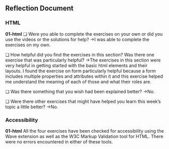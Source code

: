 ## Reflection Document

### HTML

**01-html**
❏ Were you able to complete the exercises on your own or did you use the
videos or the solutions for help?
->I was able to complete the exercises on my own.

❏ How helpful did you find the exercises in this section? Was there one
exercise that was particularly helpful?
->The exercises in this section were very helpful in getting started with the basic html elements and their layouts. I found the exercise on form particularly helpful because a form includes multiple properties and attributes within it and this exercise helped me understand the meaning of each of those and what their roles are.

❏ Was there something that you wish had been explained better?
->No.

❏ Were there other exercises that might have helped you learn this week’s
topic a little better?
->No.


### Accessibility

**01-html**
All the four exercises have been checked for accessibility using the Wave extension as well as the W3C Markup Validation tool for HTML. There were no errors encountered in either of these tools.
